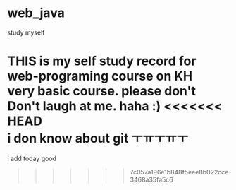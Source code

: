 # web_java
 study myself

THIS is my self study record for web-programing course on KH <br>
very basic course. please don't Don't laugh at me. haha :) 
<<<<<<< HEAD
<br>
i don know about git ㅜㅠㅜㅠㅜ
=======


i add today 
good
>>>>>>> 7c057a196e1b848f5eee8b022cce3468a35fa5c6
